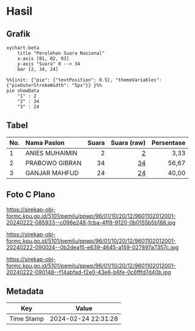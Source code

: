 # Hasil

## Grafik

```mermaid
xychart-beta
    title "Perolehan Suara Nasional"
    x-axis [01, 02, 03]
    y-axis "Suara" 0 --> 34
    bar [2, 34, 24]
```

```mermaid
%%{init: {"pie": {"textPosition": 0.5}, "themeVariables": {"pieOuterStrokeWidth": "5px"}} }%%
pie showData
    "1" : 2
    "2" : 34
    "3" : 24
```

## Tabel

| No. | Nama Paslon    | Suara | Suara (raw) | Persentase |
|:--- |:-------------- | -----:| -----------:| ----------:|
| 1   | ANIES MUHAIMIN | 2     | [2][p-1]    | 3,33       |
| 2   | PRABOWO GIBRAN | 34    | [34][p-2]   | 56,67      |
| 3   | GANJAR MAHFUD  | 24    | [24][p-3]   | 40,00      |


[p-1]: https://github.com/gigit-pemilu/pemilu-2024/blob/main/pilpres/hitung-suara/sub/96-papua-barat-daya/sub/01-sorong/sub/10-sayosa/sub/2012-klamintu/sub/001-tps/sub/paslon-1.txt
[p-2]: https://github.com/gigit-pemilu/pemilu-2024/blob/main/pilpres/hitung-suara/sub/96-papua-barat-daya/sub/01-sorong/sub/10-sayosa/sub/2012-klamintu/sub/001-tps/sub/paslon-2.txt
[p-3]: https://github.com/gigit-pemilu/pemilu-2024/blob/main/pilpres/hitung-suara/sub/96-papua-barat-daya/sub/01-sorong/sub/10-sayosa/sub/2012-klamintu/sub/001-tps/sub/paslon-3.txt

## Foto C Plano

https://sirekap-obj-formc.kpu.go.id/5101/pemilu/ppwp/96/01/10/20/12/9601102012001-20240222-085933--c098e248-fcba-4ff8-9120-0b0155b5b188.jpg

https://sirekap-obj-formc.kpu.go.id/5101/pemilu/ppwp/96/01/10/20/12/9601102012001-20240222-090024--0b2dea15-e639-4645-a159-027897a7357c.jpg

https://sirekap-obj-formc.kpu.go.id/5101/pemilu/ppwp/96/01/10/20/12/9601102012001-20240222-090148--f14abfad-f2e0-43e6-b6fe-0c6fffd7d40b.jpg


## Metadata

| Key        | Value               |
| ---------- | ------------------- |
| Time Stamp | 2024-02-24 22:31:28 |



